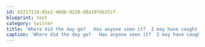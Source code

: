 ```yaml
---
id: b2217118-85e2-40db-9220-d8a197eb37cf
blueprint: text
category: twitter
title: 'Where did the day go?   Has anyone seen it?  I may have caught a glimpse of it. :)'
caption: 'Where did the day go?   Has anyone seen it?  I may have caught a glimpse of it. :)'
---
```

